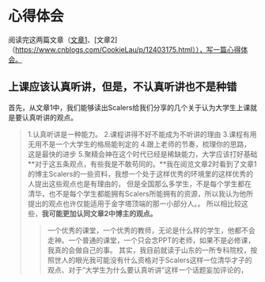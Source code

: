 # 心得体会
阅读完这两篇文章（[文章1](http://www.scalerstalk.com/816-attention)、[文章2]（https://www.cnblogs.com/CookieLau/p/12403175.html）），写一篇心得体会。
## 上课应该认真听讲，但是，不认真听讲也不是种错
  首先，从文章1中，我们能够读出Scalers给我们分享的几个关于认为大学生上课就是要认真听讲的观点。
> 1.认真听讲是一种能力。
> 2.课程讲得不好不能成为不听讲的理由
> 3.课程有用无用不是一个大学生的格局能判定的
> 4.跟上老师的节奏，梳理你的思路，这是最快的进步
> 5.聚精会神在这个时代已经是稀缺能力，大学应该打好基础
  **对于这五条观点，有些我是不敢苟同的。**我在阅览文章2时看到了文章1的博主Scalers的一些资料，我想一个处于这样优秀的环境里的这样优秀的人提出这些观点也是有理由的，
  但是全国那么多学生，不是每个学生都在清华，也不是每个学生都能拥有Scalers所能拥有的资源，所以我认为他所提出的观点也许仅能适用于金字塔顶端的那一小部分人。。
  所以相比较这些，**我可能更加认同文章2中博主的观点。**
>>一个优秀的课堂，一个优秀的教师，无论是什么样的学生，他都不会走神。一个普通的课堂，一个只会念PPT的老师，如果不是必修课，我真的会做自己的事。
  其实，我目前就读于山东的一所专科院校，按照世人的眼光我可能没有什么资格对于Scalers这样一位清华才子的观点、对于“大学生为什么要认真听讲”这样一个话题妄加评论的，
  
  
